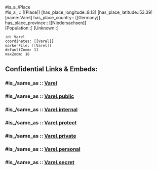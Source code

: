 ﻿---
confidential: public
isDeleted: false
location:
- 53.39
- 8.13
mapmarker: city
mapzoom:
- 7
- 12
SpocWebEntityId: 35210
tags:
- geo/City
type: City
---

#is_a_/Place  
#is_a_ :: [[Place]] 
[has_place_longitude::8.13] 
[has_place_latitude::53.39] 
[name::Varel] 
has_place_country:: [[Germany]]  
has_place_province:: [[Niedersachsen]]  
[Population::] 
[Unknown::] 


```leaflet
id: Varel
coordinates: [[Varel]] 
markerFile: [[Varel]] 
defaultZoom: 11 
maxZoom: 18
```


## Confidential Links & Embeds: 

### #is_/same_as :: [Varel](/_Standards/Earth/Continent/Europe/Europe~Central/Germany/Germany~West/Niedersachsen/counties~Niedersachsen/Friesland/Varel.md) 

### #is_/same_as :: [Varel.public](/_public/Earth/Continent/Europe/Europe~Central/Germany/Germany~West/Niedersachsen/counties~Niedersachsen/Friesland/Varel.public.md) 

### #is_/same_as :: [Varel.internal](/_internal/Earth/Continent/Europe/Europe~Central/Germany/Germany~West/Niedersachsen/counties~Niedersachsen/Friesland/Varel.internal.md) 

### #is_/same_as :: [Varel.protect](/_protect/Earth/Continent/Europe/Europe~Central/Germany/Germany~West/Niedersachsen/counties~Niedersachsen/Friesland/Varel.protect.md) 

### #is_/same_as :: [Varel.private](/_private/Earth/Continent/Europe/Europe~Central/Germany/Germany~West/Niedersachsen/counties~Niedersachsen/Friesland/Varel.private.md) 

### #is_/same_as :: [Varel.personal](/_personal/Earth/Continent/Europe/Europe~Central/Germany/Germany~West/Niedersachsen/counties~Niedersachsen/Friesland/Varel.personal.md) 

### #is_/same_as :: [Varel.secret](/_secret/Earth/Continent/Europe/Europe~Central/Germany/Germany~West/Niedersachsen/counties~Niedersachsen/Friesland/Varel.secret.md)

